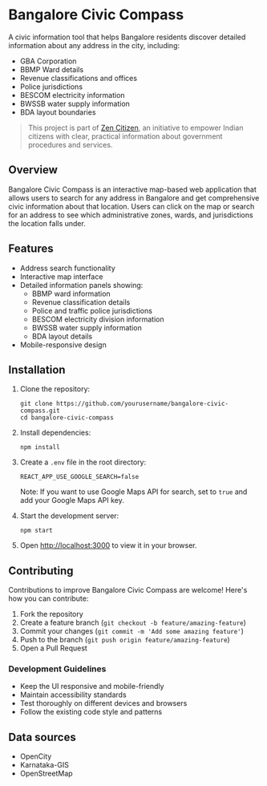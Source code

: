 # Bangalore Civic Compass

A civic information tool that helps Bangalore residents discover detailed information about any address in the city, including:

- GBA Corporation 
- BBMP Ward details
- Revenue classifications and offices
- Police jurisdictions
- BESCOM electricity information
- BWSSB water supply information
- BDA layout boundaries

> This project is part of [Zen Citizen](https://zencitizen.in), an initiative to empower Indian citizens with clear, practical information about government procedures and services.

## Overview

Bangalore Civic Compass is an interactive map-based web application that allows users to search for any address in Bangalore and get comprehensive civic information about that location. Users can click on the map or search for an address to see which administrative zones, wards, and jurisdictions the location falls under.

## Features

- Address search functionality
- Interactive map interface
- Detailed information panels showing:
  - BBMP ward information
  - Revenue classification details
  - Police and traffic police jurisdictions
  - BESCOM electricity division information
  - BWSSB water supply information
  - BDA layout details
- Mobile-responsive design

## Installation

1. Clone the repository:
   ```
   git clone https://github.com/yourusername/bangalore-civic-compass.git
   cd bangalore-civic-compass
   ```

2. Install dependencies:
   ```
   npm install
   ```

3. Create a `.env` file in the root directory:
   ```
   REACT_APP_USE_GOOGLE_SEARCH=false
   ```
   Note: If you want to use Google Maps API for search, set to `true` and add your Google Maps API key.

4. Start the development server:
   ```
   npm start
   ```

5. Open [http://localhost:3000](http://localhost:3000) to view it in your browser.

## Contributing

Contributions to improve Bangalore Civic Compass are welcome! Here's how you can contribute:

1. Fork the repository
2. Create a feature branch (`git checkout -b feature/amazing-feature`)
3. Commit your changes (`git commit -m 'Add some amazing feature'`)
4. Push to the branch (`git push origin feature/amazing-feature`)
5. Open a Pull Request

### Development Guidelines

- Keep the UI responsive and mobile-friendly
- Maintain accessibility standards
- Test thoroughly on different devices and browsers
- Follow the existing code style and patterns

## Data sources 

- OpenCity
- Karnataka-GIS
- OpenStreetMap

